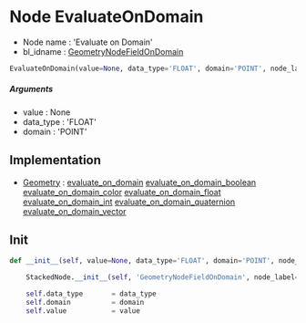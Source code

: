 # Node EvaluateOnDomain

- Node name : 'Evaluate on Domain'
- bl_idname : [GeometryNodeFieldOnDomain](https://docs.blender.org/api/current/bpy.types.GeometryNodeFieldOnDomain.html)


``` python
EvaluateOnDomain(value=None, data_type='FLOAT', domain='POINT', node_label=None, node_color=None)
```
##### Arguments

- value : None
- data_type : 'FLOAT'
- domain : 'POINT'

## Implementation

- [Geometry](/docs/GeoNodes/Geometry.md) : [evaluate_on_domain](/docs/GeoNodes/Geometry.md#evaluate_on_domain) [evaluate_on_domain_boolean](/docs/GeoNodes/Geometry.md#evaluate_on_domain_boolean) [evaluate_on_domain_color](/docs/GeoNodes/Geometry.md#evaluate_on_domain_color) [evaluate_on_domain_float](/docs/GeoNodes/Geometry.md#evaluate_on_domain_float) [evaluate_on_domain_int](/docs/GeoNodes/Geometry.md#evaluate_on_domain_int) [evaluate_on_domain_quaternion](/docs/GeoNodes/Geometry.md#evaluate_on_domain_quaternion) [evaluate_on_domain_vector](/docs/GeoNodes/Geometry.md#evaluate_on_domain_vector)

## Init

``` python
def __init__(self, value=None, data_type='FLOAT', domain='POINT', node_label=None, node_color=None):

    StackedNode.__init__(self, 'GeometryNodeFieldOnDomain', node_label=node_label, node_color=node_color)

    self.data_type       = data_type
    self.domain          = domain
    self.value           = value
```

